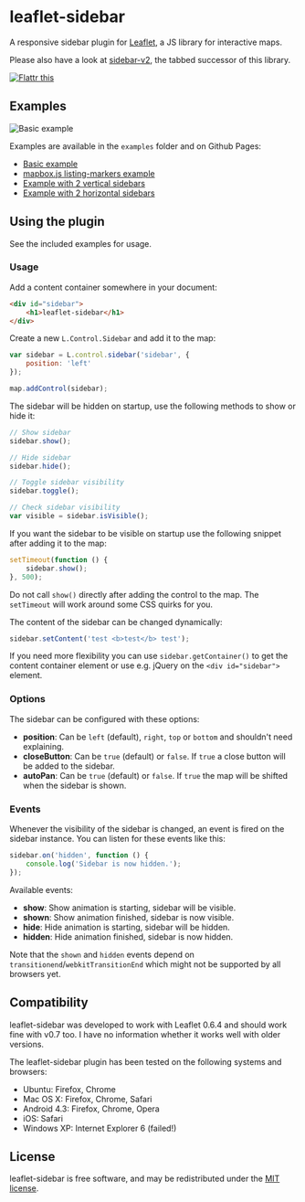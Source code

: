 # leaflet-sidebar

A responsive sidebar plugin for [Leaflet](http://leafletjs.com/), a JS library for interactive maps.

Please also have a look at [sidebar-v2](https://github.com/Turbo87/sidebar-v2), the tabbed successor of this library.

<a href="https://flattr.com/submit/auto?user_id=turbo&url=https%3A%2F%2Fgithub.com%2FTurbo87%2Fleaflet-sidebar" target="_blank"><img src="https://api.flattr.com/button/flattr-badge-large.png" alt="Flattr this" title="Flattr this" border="0"></a>


## Examples

![Basic example](leaflet-sidebar.gif)

Examples are available in the `examples` folder and on Github Pages:

* [Basic example](http://turbo87.github.io/leaflet-sidebar/examples/)
* [mapbox.js listing-markers example](http://turbo87.github.io/leaflet-sidebar/examples/listing-markers.html)
* [Example with 2 vertical sidebars](http://turbo87.github.io/leaflet-sidebar/examples/two-sidebars.html)
* [Example with 2 horizontal sidebars](http://turbo87.github.io/leaflet-sidebar/examples/horizontal-sidebars.html)


## Using the plugin

See the included examples for usage.


### Usage

Add a content container somewhere in your document:

~~~~html
<div id="sidebar">
    <h1>leaflet-sidebar</h1>
</div>
~~~~

Create a new `L.Control.Sidebar` and add it to the map:

~~~~javascript
var sidebar = L.control.sidebar('sidebar', {
    position: 'left'
});

map.addControl(sidebar);
~~~~

The sidebar will be hidden on startup, use the following methods to show or hide it:

~~~~javascript
// Show sidebar
sidebar.show();

// Hide sidebar
sidebar.hide();

// Toggle sidebar visibility
sidebar.toggle();

// Check sidebar visibility
var visible = sidebar.isVisible();
~~~~

If you want the sidebar to be visible on startup use the following snippet after adding it to the map:

~~~~javascript
setTimeout(function () {
    sidebar.show();
}, 500);
~~~~

Do not call `show()` directly after adding the control to the map. The `setTimeout` will work around some CSS quirks for you.

The content of the sidebar can be changed dynamically:

~~~~javascript
sidebar.setContent('test <b>test</b> test');
~~~~

If you need more flexibility you can use `sidebar.getContainer()` to get the content container element or use e.g. jQuery on the `<div id="sidebar">` element.


### Options

The sidebar can be configured with these options:

- **position**: Can be `left` (default), `right`, `top` or `bottom` and shouldn't need explaining.
- **closeButton**: Can be `true` (default) or `false`. If `true` a close button will be added to the sidebar.
- **autoPan**: Can be `true` (default) or `false`. If `true` the map will be shifted when the sidebar is shown.


### Events

Whenever the visibility of the sidebar is changed, an event is fired on the sidebar instance. You can listen for these events like this:

~~~~javascript
sidebar.on('hidden', function () {
    console.log('Sidebar is now hidden.');
});
~~~~

Available events:

- **show**: Show animation is starting, sidebar will be visible.
- **shown**: Show animation finished, sidebar is now visible.
- **hide**: Hide animation is starting, sidebar will be hidden.
- **hidden**: Hide animation finished, sidebar is now hidden.

Note that the `shown` and `hidden` events depend on `transitionend`/`webkitTransitionEnd` which might not be supported by all browsers yet.


## Compatibility

leaflet-sidebar was developed to work with Leaflet 0.6.4 and should work fine
with v0.7 too. I have no information whether it works well with older versions.

The leaflet-sidebar plugin has been tested on the following systems and browsers:

- Ubuntu: Firefox, Chrome
- Mac OS X: Firefox, Chrome, Safari
- Android 4.3: Firefox, Chrome, Opera
- iOS: Safari
- Windows XP: Internet Explorer 6 (failed!)


## License

leaflet-sidebar is free software, and may be redistributed under the [MIT license](LICENSE).
